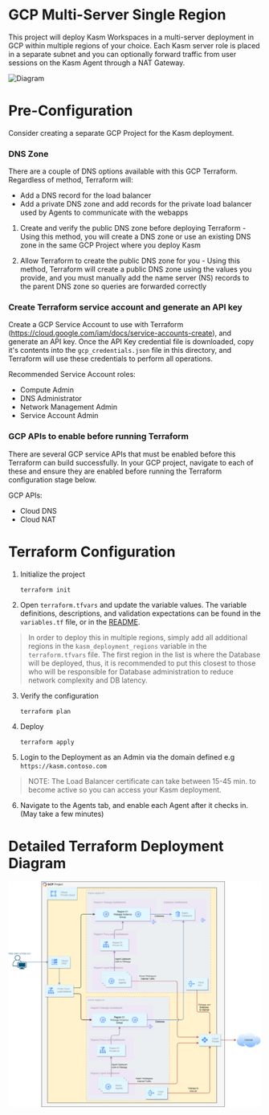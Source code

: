# GCP Multi-Server Single Region
This project will deploy Kasm Workspaces in a multi-server deployment in GCP within multiple regions of your choice. Each Kasm server role is placed in a separate subnet and you can optionally forward traffic from user sessions on the Kasm Agent through a NAT Gateway.


![Diagram][Image_Diagram]

[Image_Diagram]: https://f.hubspotusercontent30.net/hubfs/5856039/terraform/diagrams/updated/gcp-multi-region.png "Diagram"


# Pre-Configuration
Consider creating a separate GCP Project for the Kasm deployment.

### DNS Zone
There are a couple of DNS options available with this GCP Terraform. Regardless of method, Terraform will:
  - Add a DNS record for the load balancer
  - Add a private DNS zone and add records for the private load balancer used by Agents to communicate with the webapps

  1. Create and verify the public DNS zone before deploying Terraform
    - Using this method, you will create a DNS zone or use an existing DNS zone in the same GCP Project where you deploy Kasm

  2. Allow Terraform to create the public DNS zone for you
    - Using this method, Terraform will create a public DNS zone using the values you provide, and you must manually add the name server (NS) records to the parent DNS zone so queries are forwarded correctly

### Create Terraform service account and generate an API key
Create a GCP Service Account to use with Terraform (https://cloud.google.com/iam/docs/service-accounts-create), and generate an API key. Once the API Key credential file is downloaded, copy it's contents into the `gcp_credentials.json` file in this directory, and Terraform will use these credentials to perform all operations.

Recommended Service Account roles:
- Compute Admin
- DNS Administrator
- Network Management Admin
- Service Account Admin

### GCP APIs to enable before running Terraform
There are several GCP service APIs that must be enabled before this Terraform can build successfully. In your GCP project, navigate to each of these and ensure they are enabled before running the Terraform configuration stage below.

GCP APIs:
- Cloud DNS
- Cloud NAT

# Terraform Configuration

1. Initialize the project

       terraform init

2. Open `terraform.tfvars` and update the variable values. The variable definitions, descriptions, and validation expectations can be found in the `variables.tf` file, or in the [README](./README.md).

> In order to deploy this in multiple regions, simply add all additional regions in the `kasm_deployment_regions` variable in the `terraform.tfvars` file. The first region in the list is where the Database will be deployed, thus, it is recommended to put this closest to those who will be responsible for Database administration to reduce network complexity and DB latency.


3. Verify the configuration

       terraform plan

4. Deploy

       terraform apply

5. Login to the Deployment as an Admin via the domain defined e.g `https://kasm.contoso.com`

> NOTE: The Load Balancer certificate can take between 15-45 min. to become active so you can access your Kasm deployment.

6. Navigate to the Agents tab, and enable each Agent after it checks in. (May take a few minutes)


# Detailed Terraform Deployment Diagram

![Detailed Diagram][Detailed_Diagram]

[Detailed_Diagram]: ./diagram/gcp_multi_region.png "Detailed Diagram"
